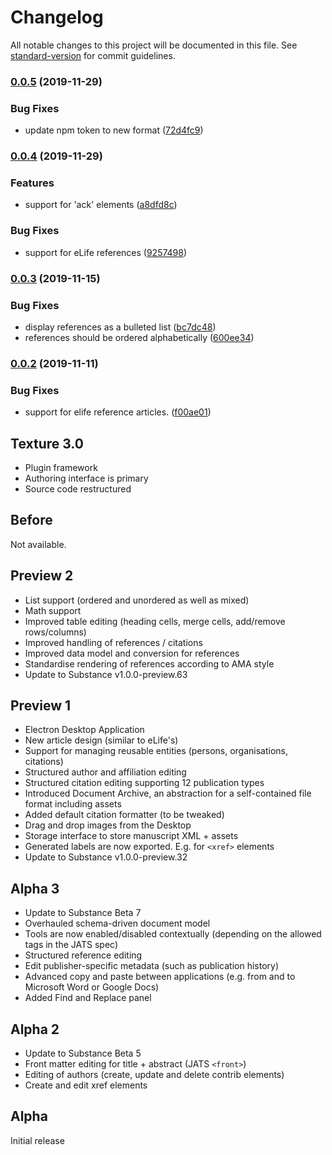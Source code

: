 # Changelog

All notable changes to this project will be documented in this file. See [standard-version](https://github.com/conventional-changelog/standard-version) for commit guidelines.

### [0.0.5](https://github.com/libero/texture/compare/v0.0.4...v0.0.5) (2019-11-29)


### Bug Fixes

* update npm token to new format ([72d4fc9](https://github.com/libero/texture/commit/72d4fc96d5f4b7527096999d2f07dac6707e393d))

### [0.0.4](https://github.com/libero/texture/compare/v0.0.3...v0.0.4) (2019-11-29)


### Features

* support for 'ack' elements ([a8dfd8c](https://github.com/libero/texture/commit/a8dfd8c6b2315c9a92b87df76f5789cb35647875))


### Bug Fixes

* support for eLife references ([9257498](https://github.com/libero/texture/commit/925749887eb3a15bcb011d1b34cc33d3588a1ecc))

### [0.0.3](https://github.com/libero/texture/compare/v0.0.2...v0.0.3) (2019-11-15)


### Bug Fixes

* display references as a bulleted list ([bc7dc48](https://github.com/libero/texture/commit/bc7dc4844e3868a30597b723aedc02b6241bbdeb))
* references should be ordered alphabetically ([600ee34](https://github.com/libero/texture/commit/600ee341bb69879449d7c660b9ce6939730ca69d))

### [0.0.2](https://github.com/libero/texture/compare/v2.0.1...v0.0.2) (2019-11-11)


### Bug Fixes

* support for elife reference articles. ([f00ae01](https://github.com/libero/texture/commit/f00ae012ed6cced7cc6907557c741b596af5aacc))

## Texture 3.0

- Plugin framework
- Authoring interface is primary
- Source code restructured

## Before

Not available.

## Preview 2

- List support (ordered and unordered as well as mixed)
- Math support
- Improved table editing (heading cells, merge cells, add/remove rows/columns)
- Improved handling of references / citations
- Improved data model and conversion for references
- Standardise rendering of references according to AMA style
- Update to Substance v1.0.0-preview.63

## Preview 1

- Electron Desktop Application
- New article design (similar to eLife's)
- Support for managing reusable entities (persons, organisations, citations)
- Structured author and affiliation editing
- Structured citation editing supporting 12 publication types
- Introduced Document Archive, an abstraction for a self-contained file format including assets
- Added default citation formatter (to be tweaked)
- Drag and drop images from the Desktop
- Storage interface to store manuscript XML + assets
- Generated labels are now exported. E.g. for `<xref>` elements
- Update to Substance v1.0.0-preview.32

## Alpha 3

- Update to Substance Beta 7
- Overhauled schema-driven document model
- Tools are now enabled/disabled contextually (depending on the allowed tags in the JATS spec)
- Structured reference editing
- Edit publisher-specific metadata (such as publication history)
- Advanced copy and paste between applications (e.g. from and to Microsoft Word or Google Docs)
- Added Find and Replace panel

## Alpha 2

- Update to Substance Beta 5
- Front matter editing for title + abstract (JATS `<front>`)
- Editing of authors (create, update and delete contrib elements)
- Create and edit xref elements

## Alpha

Initial release
